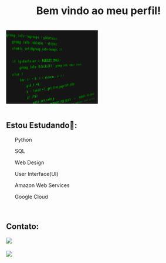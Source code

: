 <h1 align="center" > Bem vindo ao meu perfil!</h1> 
<br>
<div>
<img src="gif/code1.gif" alt="coding" align=center style="height: 200px; width:250px;"/>
</div>
<br>

<h2> Estou Estudando📖: </h2>

<ul>Python</ul>
<ul>SQL</ul>
<ul>Web Design</ul>
<ul>User Interface(UI)</ul>
<ul>Amazon Web Services</ul>
<ul>Google Cloud</ul>
<br>

<h2> Contato: </h2>
<div>
  <a href="https://www.linkedin.com/in/eduardo-amorim17" target="_blank"><img src="https://img.shields.io/badge/-LinkedIn-%230077B5?style=for-the-badge&logo=linkedin&logoColor=white" target="_blank"></a>
</div>
<br>

<div>
<a href="https://github.com/Edu-Amorim2">
<img height="180em" src="https://github-readme-stats.vercel.app/api/top-langs/?username=edu-Amorim2&layout=compact&langs_count=7&theme=blue-green"/>
</div>
